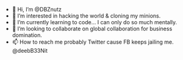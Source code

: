 - 👋 Hi, I’m @DBZnutz
- 👀 I’m interested in hacking the world & cloning my minions.
- 🌱 I’m currently learning to code... I can only do so much mentally.
- 💞️ I’m looking to collaborate on global collaboration for business domination.
- 📫 How to reach me probably Twitter cause FB keeps jailing me. @deebB33Nit

<!---
DBZnutz/DBZnutz is a ✨ special ✨ repository because its `README.md` (this file) appears on your GitHub profile.
You can click the Preview link to take a look at your changes.
--->
